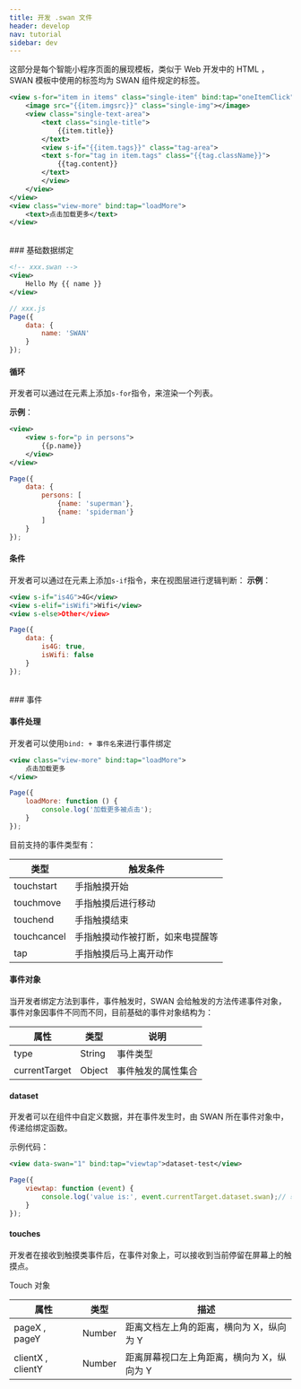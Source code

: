 ```yaml
---
title: 开发 .swan 文件
header: develop
nav: tutorial
sidebar: dev
---
```




这部分是每个智能小程序页面的展现模板，类似于 Web 开发中的 HTML ，SWAN 模板中使用的标签均为 SWAN 组件规定的标签。


```xml
<view s-for="item in items" class="single-item" bind:tap="oneItemClick" bind:touchstart="oneItemTouchStart" bind:touchmove="oneItemTouchmove" bind:touchcancel="oneItemTouchcancel" bind:touchend="oneItemTouchEnd">
	<image src="{{item.imgsrc}}" class="single-img"></image>
	<view class="single-text-area">
		<text class="single-title">
			{{item.title}}
		</text>
		<view s-if="{{item.tags}}" class="tag-area">
		<text s-for="tag in item.tags" class="{{tag.className}}">
			{{tag.content}}
		</text>
		</view>
	</view>
</view>
<view class="view-more" bind:tap="loadMore">
	<text>点击加载更多</text>
</view>

```
<br/>
### 基础数据绑定

```xml
<!-- xxx.swan -->
<view>
	Hello My {{ name }}
</view>
```

```javascript
// xxx.js
Page({
	data: {
		name: 'SWAN'
	}
});
```

#### 循环

开发者可以通过在元素上添加`s-for`指令，来渲染一个列表。

**示例**：

```xml
<view>
	<view s-for="p in persons">
		{{p.name}}
	</view>
</view>
```
```javascript
Page({
	data: {
		persons: [
			{name: 'superman'},
			{name: 'spiderman'}
		]
	}
});
```

#### 条件

开发者可以通过在元素上添加`s-if`指令，来在视图层进行逻辑判断：
**示例**：
```xml
<view s-if="is4G">4G</view>
<view s-elif="isWifi">Wifi</view>
<view s-else>Other</view>
```

```javascript
Page({
	data: {
		is4G: true,
		isWifi: false
	}
});
```
<br/>
### 事件

#### 事件处理

开发者可以使用`bind: + 事件名`来进行事件绑定

```xml
<view class="view-more" bind:tap="loadMore">
	点击加载更多
</view>
```

```javascript
Page({
	loadMore: function () {
		console.log('加载更多被点击');
	}
});
```
目前支持的事件类型有：

|类型|触发条件|
|---|---|
|touchstart|手指触摸开始|
|touchmove|手指触摸后进行移动|
|touchend|手指触摸结束|
|touchcancel|手指触摸动作被打断，如来电提醒等|
|tap|手指触摸后马上离开动作|

#### 事件对象

当开发者绑定方法到事件，事件触发时，SWAN 会给触发的方法传递事件对象，事件对象因事件不同而不同，目前基础的事件对象结构为：

|属性|类型|说明|
|----|----|----|
|type|String|事件类型|
|currentTarget|Object|事件触发的属性集合|

#### dataset

开发者可以在组件中自定义数据，并在事件发生时，由 SWAN 所在事件对象中，传递给绑定函数。

示例代码：

```xml
<view data-swan="1" bind:tap="viewtap">dataset-test</view>
```

```javascript
Page({
	viewtap: function (event) {
		console.log('value is:', event.currentTarget.dataset.swan);// 输出1
	}
});
```

#### touches

开发者在接收到触摸类事件后，在事件对象上，可以接收到当前停留在屏幕上的触摸点。

Touch 对象

|属性|类型|描述|
|----|----|----|
|pageX , pageY|Number|距离文档左上角的距离，横向为 X，纵向为 Y|
|clientX , clientY|Number|距离屏幕视口左上角距离，横向为 X，纵向为 Y|






